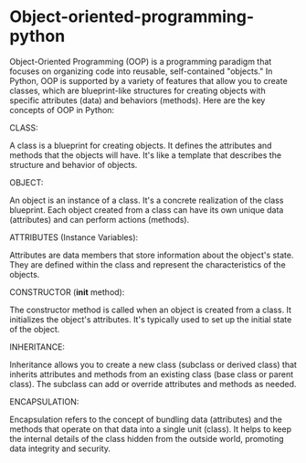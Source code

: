 # Object-oriented-programming-python

Object-Oriented Programming (OOP) is a programming paradigm that focuses on organizing code into reusable, self-contained "objects." In Python, OOP is supported by a variety of features that allow you to create classes, which are blueprint-like structures for creating objects with specific attributes (data) and behaviors (methods). Here are the key concepts of OOP in Python:

CLASS:

A class is a blueprint for creating objects. It defines the attributes and methods that the objects will have.
It's like a template that describes the structure and behavior of objects.

OBJECT:

An object is an instance of a class. It's a concrete realization of the class blueprint.
Each object created from a class can have its own unique data (attributes) and can perform actions (methods).

ATTRIBUTES (Instance Variables):

Attributes are data members that store information about the object's state.
They are defined within the class and represent the characteristics of the objects.

CONSTRUCTOR (__init__ method):

The constructor method is called when an object is created from a class. It initializes the object's attributes.
It's typically used to set up the initial state of the object.

INHERITANCE:

Inheritance allows you to create a new class (subclass or derived class) that inherits attributes and methods from an existing class (base class or parent class).
The subclass can add or override attributes and methods as needed.

ENCAPSULATION:

Encapsulation refers to the concept of bundling data (attributes) and the methods that operate on that data into a single unit (class).
It helps to keep the internal details of the class hidden from the outside world, promoting data integrity and security.

